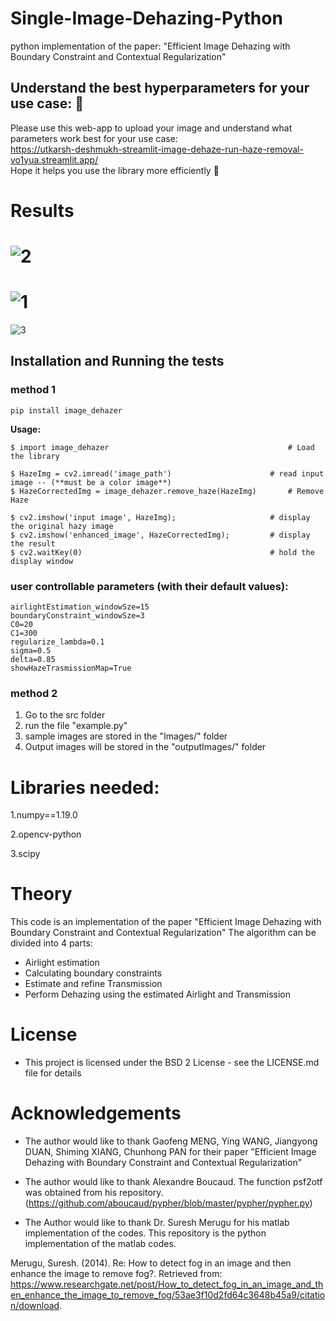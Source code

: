 # Single-Image-Dehazing-Python
python implementation of the paper: "Efficient Image Dehazing with Boundary Constraint and Contextual Regularization"

## Understand the best hyperparameters for your use case: :eyes:
Please use this web-app to upload your image and understand what parameters work best for your use case:<br>
https://utkarsh-deshmukh-streamlit-image-dehaze-run-haze-removal-vo1yua.streamlit.app/
<br> Hope it helps you use the library more efficiently :champagne:
# Results
![2](https://user-images.githubusercontent.com/13918778/84451507-1cbbb180-ac08-11ea-816f-8ec983fd370d.JPG)
============================================================================================================
![1](https://user-images.githubusercontent.com/13918778/84451353-b0d94900-ac07-11ea-8f1b-3791e9f2f600.JPG)
============================================================================================================
![3](https://user-images.githubusercontent.com/13918778/84451641-8471fc80-ac08-11ea-8a7d-59f566b1c3bb.JPG)


## Installation and Running the tests

### method 1
  ```
  pip install image_dehazer
  ```
  
  **Usage:**
  ```
  $ import image_dehazer										# Load the library

  $ HazeImg = cv2.imread('image_path')						# read input image -- (**must be a color image**)
  $ HazeCorrectedImg = image_dehazer.remove_haze(HazeImg)		# Remove Haze

  $ cv2.imshow('input image', HazeImg);						# display the original hazy image
  $ cv2.imshow('enhanced_image', HazeCorrectedImg);			# display the result
  $ cv2.waitKey(0)											# hold the display window
  ```
### user controllable parameters (with their default values):
```
airlightEstimation_windowSze=15
boundaryConstraint_windowSze=3
C0=20
C1=300
regularize_lambda=0.1
sigma=0.5
delta=0.85
showHazeTrasmissionMap=True
```
### method 2

  1. Go to the src folder
  2. run the file "example.py"
  3. sample images are stored in the "Images/" folder
  4. Output images will be stored in the "outputImages/" folder


# Libraries needed:
  1.numpy==1.19.0
  
  2.opencv-python
  
  3.scipy

# Theory
This code is an implementation of the paper "Efficient Image Dehazing with Boundary Constraint and Contextual Regularization"
The algorithm can be divided into 4 parts:
  - Airlight estimation
  - Calculating boundary constraints
  - Estimate and refine Transmission
  - Perform Dehazing using the estimated Airlight and Transmission
  
# License
  - This project is licensed under the BSD 2 License - see the LICENSE.md file for details
  
# Acknowledgements
  - The author would like to thank Gaofeng MENG, Ying WANG, Jiangyong DUAN, Shiming XIANG, Chunhong PAN for their paper "Efficient Image Dehazing with Boundary Constraint and Contextual Regularization"
  
  - The author would like to thank Alexandre Boucaud. The function psf2otf was obtained from his repository. (https://github.com/aboucaud/pypher/blob/master/pypher/pypher.py)
  
  - The Author would like to thank Dr. Suresh Merugu for his matlab implementation of the codes. This repository is the python implementation of the matlab codes.
 
 Merugu, Suresh. (2014). Re: How to detect fog in an image and then enhance the image to remove fog?. Retrieved from: https://www.researchgate.net/post/How_to_detect_fog_in_an_image_and_then_enhance_the_image_to_remove_fog/53ae3f10d2fd64c3648b45a9/citation/download. 
